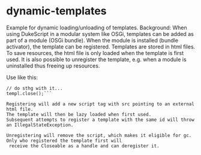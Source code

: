 # dynamic-templates
Example for dynamic loading/unloading of templates.
Background: When using DukeScript in a modular system like OSGi, templates can be added as part of a module (OSGi bundle).
When the module is installed (bundle activator), the template can be registered. Templates are stored in html files.
To save resources, the html file is only loaded when the template is first used. 
It is also possible to unregister the template, e.g. when a module is uninstalled thus freeing up resources.

Use like this:


```Closeable templ = TemplateRegistration.registerTemplate("a", "a.html");
// do sthg with it...
templ.close();```

Registering will add a new script tag with src pointing to an external html file. 
The template will then be lazy loaded when first used.
Subsequent attempts to register a template with the same id will throw an IllegalStateException.

Unregistering will remove the script, which makes it eligible for gc. Only who registered the template first will 
 receive the Closeable as a handle and can deregister it.

